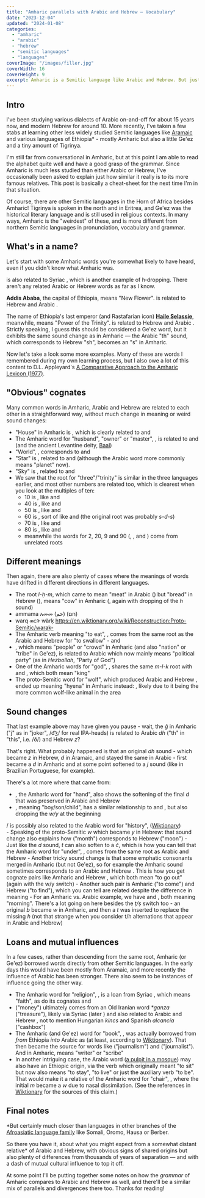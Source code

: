 ```yaml
---
title: "Amharic parallels with Arabic and Hebrew — Vocabulary"
date: "2023-12-04"
updated: "2024-01-08"
categories: 
  - "amharic"
  - "arabic"
  - "hebrew"
  - "semitic languages"
  - "languages"
coverImage: "/images/filler.jpg"
coverWidth: 16
coverHeight: 9
excerpt: Amharic is a Semitic language like Arabic and Hebrew. But just how similar is it to them?
---
```


<script>
	import Lemma from '$lib/components/Lemma.svelte';
</script>

## Intro

I've been studying various dialects of Arabic on-and-off for about 15 years now, and modern Hebrew for around 10. More recently, I've taken a few stabs at learning other less widely studied Semitic languages like <a href="https://medium.com/sunlanguagetheories/dabbling-diary-aramaic-the-first-world-language-f7477e014bdf" target="_blank">Aramaic</a> and various languages of Ethiopia* - mostly Amharic but also a little Ge'ez and a tiny amount of Tigrinya.

I'm still far from conversational in Amharic, but at this point I am able to read the alphabet quite well and have a good grasp of the grammar. Since Amharic is much less studied than either Arabic or Hebrew, I've occasionally been asked to explain just how similar it really is to its more famous relatives. This post is basically a cheat-sheet for the next time I'm in that situation.

<aside class="full">Of course, there are other Semitic languages in the Horn of Africa besides Amharic! Tigrinya is spoken in the north and in Eritrea, and Ge'ez was the historical literary language and is still used in religious contexts. In many ways, Amharic is the "weirdest" of these, and is more different from northern Semitic languages in pronunciation, vocabulary and grammar.</aside>

## What's in a name?

Let's start with some Amharic words you're somewhat likely to have heard, even if you didn't know what Amharic was.

<aside class="right"><Lemma language="amh" latin="Abäba" script="አበባ" /> is also related to Syriac <Lemma language="syc" latin="habbāḇā" script="ܗܒܒܐ" punct />, which is another example of h&#8209;dropping. There aren't any related Arabic or Hebrew words as far as I know.</aside>

**Addis Ababa**, the capital of Ethiopia, means "New Flower". <Lemma language="amh" latin="Addis" script="አዲስ"/> is related to Hebrew <Lemma language="heb" latin="ḥadaš" latin2="chadash" script="חדש" /> and Arabic <Lemma language="ara" latin="ḥadīṯ" script="حديث" punct />. 

The name of Ethiopia's last emperor (and Rastafarian icon) **<a href="https://en.wikipedia.org/wiki/Haile_Selassie" target="_blank">Haile Selassie</a>**, meanwhile, means "Power of the Trinity".  <Lemma language="amh" latin="Səllasé" script="ሥላሴ"/> is related to Hebrew <Lemma language="heb" latin="šaloš" latin2="shalosh" script="שלוש" /> and Arabic <Lemma language="ara" latin="ṯalāṯa" script="ثلاثة" punct/>. Strictly speaking, I guess this should be considered a Ge'ez word, but it exhibits the same sound change as in Amharic — the Arabic "th" sound, which corresponds to Hebrew "sh", becomes an "s" in Amharic.


Now let's take a look some more examples. Many of these are words I remembered during my own learning process, but I also owe a lot of this content to D.L. Appleyard's <a href="https://archive.org/details/AppleyardAComparativeApproachToTheAmharicLexicon1977" target="_blank">A Comparative Approach to the Amharic Lexicon (1977)</a>.

## "Obvious" cognates

Many common words in Amharic, Arabic and Hebrew are related to each other in a straightforward way, without much change in meaning or weird sound changes:

- "House" in Amharic is <Lemma language="amh" latin="bet" script="ቤት" punct/>, which is clearly related to <Lemma language="ara" latin="bayt" script="بيت"/> and <Lemma language="heb" latin="bayit" script="בית"/>
- The Amharic word for "husband", "owner" or "master", <Lemma language="amh" latin="bal" script="ባል" punct/>, is related to <Lemma language="ara" latin="baʕl" script="بعل"/> and <Lemma language="heb" latin="ba'al" script="בעל"/> (and the ancient Levantine deity, <a href="https://en.wikipedia.org/wiki/Baal" target="_blank">Baal</a>)
- "World", <Lemma language="amh" latin="aläm" script="ዓለም" punct />, corresponds to <Lemma language="ara" latin="ʕālam" script="عالم"/> and <Lemma language="heb" latin="olam" script="עולם"/> 
- "Star" is <Lemma language="amh" latin="kokäb" script="ኮከብ" punct />, related to <Lemma language="ara" latin="kawkab" script="كوكب"/> and <Lemma language="heb" latin="kokhav" script="כוכב"/> (although the Arabic word more commonly means "planet" now).
- "Sky" is <Lemma language="amh" latin="sämay" script="ሰማይ" punct />, related to <Lemma language="ara" latin="samāʔ" script="سماء"/> and <Lemma language="heb" latin="shamayim" script="שמים"/>
- We saw that the root for "three"/"trinity" is similar in the three languages earlier, and most other numbers are related too, which is clearest when you look at the multiples of ten: 
  - 10 is <Lemma language="amh" latin="assər" script="ዐሥር" punct />, like <Lemma language="ara" latin="ʕašara" script="عشرة"/> and <Lemma language="heb" latin="esre" script="עשרה"/>
  - 40 is <Lemma language="amh" latin="arba" script="አርባ" punct />, like <Lemma language="ara" latin="ʔarbaʕa" script="أربعة"/> and <Lemma language="heb" latin="arba'a" script="ארבעה"/>
  - 50 is <Lemma language="amh" latin="amsa" script="አምሳ" punct />, like <Lemma language="ara" latin="ḵamsa" script="خمسة"/> and <Lemma language="heb" latin="khamisha" script="חמישה"/>
  - 60 is <Lemma language="amh" latin="səlsa" script="ሥልሳ" punct />, sort of like <Lemma language="ara" latin="sitta" script="ستة"/> and <Lemma language="heb" latin="shisha" script="שישה"/> (the original root was probably <em>s-d-s</em>)
  - 70 is <Lemma language="amh" latin="säba" script="ሰባ" punct />, like <Lemma language="ara" latin="sabʕa" script="سبعة"/> and <Lemma language="heb" latin="shiv'a" script="שבעה"/>
  - 80 is <Lemma language="amh" latin="sämanya" script="ሰማንያ" punct />, like <Lemma language="ara" latin="ṯamāniya" script="ثمانية"/> and <Lemma language="heb" latin="shmona" script="שמונה"/>
  - meanwhile the words for 2, 20, 9 and 90 (<Lemma language="amh" latin="hulätt" script="ሁለት" punct />, <Lemma language="amh" latin="haya" script="ሀያ" punct />, <Lemma language="amh" latin="zäṭäññ" script="ዘጠኝ" /> and <Lemma language="amh" latin="zäṭäna" script="ዘጠና" />) come from unrelated roots

## Different meanings

Then again, there are also plenty of cases where the meanings of words have drifted in different directions in different languages.

- The root *l-ḥ-m*, which came to mean "meat" in Arabic (<Lemma language="ara" latin="laḥm" script="لحم" punct />) but "bread" in Hebrew (<Lemma language="heb" latin="lékhem" script="לחם" punct />), means "cow" in Amharic (<Lemma language="amh" latin="lam" script="ላም" punct />, again with dropping of the *h* sound)
- ammama አመመ (حم) (חם)
- warq ወርቅ wärḳ https://en.wiktionary.org/wiki/Reconstruction:Proto-Semitic/waraḳ-
- The Amharic verb meaning "to eat", <Lemma language="amh" latin="bäla" script="በላ" punct />, comes from the same root as the Arabic and Hebrew for "to swallow" - <Lemma language="ara" latin="balaʕa" script="بلع" /> and <Lemma language="heb" latin="bala'" script="בלע" />
- <Lemma language="amh" latin="həzb" script="ሕዝብ" punct />, which means "people" or "crowd" in Amharic (and also "nation" or "tribe" in Ge'ez), is related to Arabic <Lemma language="ara" latin="ḥizb" script="حزب" /> which now mainly means "political party" (as in <em>Hezbollah</em>, "Party of God")
- One of the Amharic words for "god", <Lemma language="amh" latin="ämlak" script="አምላክ" punct />, shares the same <em>m-l-k</em> root with <Lemma language="ara" latin="malik" script="ملک" /> and <Lemma language="heb" latin="mélekh" script="מלך" punct />, which both mean "king"
- The proto-Semitic word for "wolf", which produced Arabic <Lemma language="ara" latin="ḏiʔb" script="ذئب" /> and Hebrew <Lemma language="heb" latin="z'ev" script="זאב" punct />, ended up meaning "hyena" in Amharic instead: <Lemma language="amh" latin="ǧəb" script="ጅብ" punct />, likely due to it being the more common wolf-like animal in the area

## Sound changes

That last example above may have given you pause - wait, the *ǧ* in Amharic ("j" as in "joker", /d͡ʒ/ for real IPA-heads) is related to Arabic *dh* ("th" in "this", i.e. /ð/) and Hebrew *z*? 

That's right. What probably happened is that an original *dh* sound - which became *z* in Hebrew, *d* in Aramaic, and stayed the same in Arabic - first became a *d* in Amharic and at some point softened to a *j* sound (like in Brazilian Portuguese, for example).

There's a lot more where that came from:

- <Lemma language="amh" latin="əǧǧ" script="እጅ" punct />, the Amharic word for "hand", also shows the softening of the final <em>d</em> that was preserved in Arabic <Lemma language="ara" latin="yad" script="يد" /> and Hebrew <Lemma language="heb" latin="yad" script="יד" />
- <Lemma language="amh" latin="ləǧǧ" script="ልጅ" punct />, meaning "boy/son/child", has a similar relationship to <Lemma language="ara" latin="walad" script="ولد" /> and <Lemma language="heb" latin="yeled" script="ילד" punct />, but also dropping the <em>w/y</em> at the beginning
<aside class="right"><Lemma language="amh" latin="wär" script="ወር" punct />/<Lemma language="heb" latin="yaréakh" script="ירח" /> is possibly also related to the Arabic word for "history", <Lemma language="ara" latin="tārīḵ" script="تاريخ" /> (<a href="https://en.wiktionary.org/wiki/تاريخ#Etymology" target="_blank">Wiktionary</a>)</aside>
- Speaking of the proto-Semitic <em>w</em> which became <em>y</em> in Hebrew: that sound change also explains how <Lemma language="amh" latin="wär" script="ወር" /> ("month") corresponds to Hebrew <Lemma language="heb" latin="yaréakh" script="ירח" /> ("moon")
- Just like the <em>d</em> sound, <em>t</em> can also soften to a <em>č</em>, which is how you can tell that the Amharic word for "under", <Lemma language="amh" latin="tač" script="ታች" punct />, comes from the same root as Arabic <Lemma language="ara" latin="taḥt" script="تحت" /> and Hebrew <Lemma language="heb" latin="tákhat" script="תחת" />
- Another tricky sound change is that some emphatic consonants merged in Amharic (but not Ge'ez), so for example the Amharic <Lemma language="amh" latin="ṭ" script="ጥ" /> sound sometimes corresponds to an Arabic <Lemma language="ara" latin="ṣ" script="ص" /> and Hebrew <Lemma language="heb" latin="ts" script="צ" punct />. This is how you get cognate pairs like Amharic <Lemma language="amh" latin="wäṭa" script="ወጣ" /> and Hebrew <Lemma language="heb" latin="yatsa" script="יצא" punct />, which both mean "to go out" (again with the w/y switch)
- Another such pair is Amharic <Lemma language="amh" latin="mäṭa" script="መጣ" /> ("to come") and Hebrew <Lemma language="heb" latin="matsa" script="מצא" /> ("to find"), which you can tell are related despite the difference in meaning
- For an Amharic vs. Arabic example, we have <Lemma language="amh" latin="ṭwat" script="ጡዋት" punct /> and <Lemma language="ara" latin="ṣabāḥ" script="صباح" punct />, both meaning "morning". There's a lot going on here besides the <em>ṭ/ṣ</em> switch too - an original <em>b</em> became <em>w</em> in Amharic, and then a <em>t</em> was inserted to replace the missing <em>h</em> (not that strange when you consider t/h alternations that appear in Arabic and Hebrew)

## Loans and mutual influences

In a few cases, rather than descending from the same root, Amharic (or Ge'ez) borrowed words directly from other Semitic languages. In the early days this would have been mostly from Aramaic, and more recently the influence of Arabic has been stronger. There also seem to be instances of influence going the other way.

- The Amharic word for "religion", <Lemma language="amh" latin="haymanot" script="ሃይማኖት" punct />, is a loan from Syriac <Lemma language="syc" latin="haymānūṯā" script="ܗܝܡܢܘܬܐ" punct />, which means "faith", as do its cognates <Lemma language="ara" latin="īmān" script="إيمان" /> and <Lemma language="heb" latin="emuna" script="אמונה" />
- <Lemma language="amh" latin="gänzäb" script="ገንዘብ" /> ("money") ultimately comes from an Old Iranian word <em>*ganza</em> ("treasure"), likely via Syriac <Lemma language="syc" latin="ganzā" script="ܓܢܙܐ" /> (later <Lemma language="syc" latin="gazzā" script="ܓܙܐ" punct/>) and also related to Arabic <Lemma language="ara" latin="kanz" script="كنز" /> and Hebrew <Lemma language="heb" latin="g'nazim" script="גנזים" punct />, not to mention Hungarian <em>kincs</em> and Spanish <em>alcancía</em> ("cashbox")
- The Amharic (and Ge'ez) word for "book", <Lemma language="amh" latin="mäṣḥaf" script="መጽሐፍ" punct />, was actually borrowed from <em>from</em> Ethiopia <em>into</em> Arabic as <Lemma language="ara" latin="muṣḥaf" script="مصحف" /> (at least, according to <a href="https://en.wiktionary.org/wiki/مصحف#Arabic" target="_blank">Wiktionary</a>). That then became the source for words like <Lemma language="ara" latin="ṣaḥāfa" script="صحافة" /> ("journalism") and <Lemma language="ara" latin="ṣaḥāfī" script="صحافي" /> ("journalist"). And in Amharic, <Lemma language="amh" latin="ṣäḥafi" script="ጸሓፊ" /> means "writer" or "scribe"
- In another intriguing case, the Arabic word <Lemma language="ara" latin="minbar" script="منبر" /> (<a href="https://en.wiktionary.org/wiki/minbar" target="_blank">a pulpit in a mosque</a>) may also have an Ethiopic origin, via the verb <Lemma language="amh" latin="näbbärä" script="ነበረ" /> which originally meant "to sit" but now also means "to stay", "to live" or just the auxiliary verb "to be". That would make it a relative of the Amharic word for "chair", <Lemma language="amh" latin="wämbär" script="ወምበር" punct />, where the initial <em>m</em> became a <em>w</em> due to nasal dissimilation. (See the references in <a href="https://en.wiktionary.org/wiki/منبر#Arabic" target="_blank">Wiktionary</a> for the sources of this claim.)

## Final notes 

<aside class="right">*But certainly much closer than languages in other branches of the <a href="https://en.wikipedia.org/wiki/Afroasiatic_languages" target="_blank">Afroasiatic language family</a> like Somali, Oromo, Hausa or Berber.</aside>

So there you have it, about what you might expect from a somewhat distant relative* of Arabic and Hebrew, with obvious signs of shared origins but also plenty of differences from thousands of years of separation — and with a dash of mutual cultural influence to top it off.

At some point I'll be putting together some notes on how the *grammar* of Amharic compares to Arabic and Hebrew as well, and there'll be a similar mix of parallels and divergences there too. Thanks for reading!